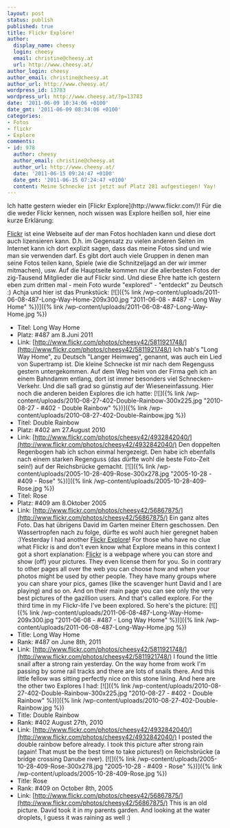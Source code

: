 ```yaml
---
layout: post
status: publish
published: true
title: Flickr Explore!
author:
  display_name: cheesy
  login: cheesy
  email: christine@cheesy.at
  url: http://www.cheesy.at/
author_login: cheesy
author_email: christine@cheesy.at
author_url: http://www.cheesy.at/
wordpress_id: 13783
wordpress_url: http://www.cheesy.at/?p=13783
date: '2011-06-09 10:34:06 +0100'
date_gmt: '2011-06-09 08:34:06 +0100'
categories:
- Fotos
- flickr
- Explore
comments:
- id: 978
  author: cheesy
  author_email: christine@cheesy.at
  author_url: http://www.cheesy.at/
  date: '2011-06-15 09:24:47 +0100'
  date_gmt: '2011-06-15 07:24:47 +0100'
  content: Meine Schnecke ist jetzt auf Platz 281 aufgestiegen! Yay!
---
```

<!--:de-->Ich hatte gestern wieder ein [Flickr Explore](http://www.flickr.com/)! Für die die weder Flickr kennen, noch wissen was Explore heißen soll, hier eine kurze Erklärung:
[Flickr](http://www.flickr.com/) ist eine Webseite auf der man Fotos hochladen kann und diese dort auch lizensieren kann. D.h. im Gegensatz zu vielen anderen Seiten im Internet kann ich dort explizit sagen, dass das meine Fotos sind und wie man sie verwenden darf. Es gibt dort auch viele Gruppen in denen man seine Fotos teilen kann, Spiele (wie die Schnitzeljagd an der wir immer mitmachen), usw. Auf die Hauptseite kommen nur die allerbesten Fotos der zig-Tausend Mitglieder die auf Flickr sind. Und diese Ehre hatte ich gestern eben zum dritten mal - mein Foto wurde "explored" - "entdeckt" zu Deutsch :) Achja und hier ist das Prunkstück:
[![]({% link /wp-content/uploads/2011-06-08-487-Long-Way-Home-209x300.jpg "2011-06-08 - #487 - Long Way Home" %})]({% link /wp-content/uploads/2011-06-08-487-Long-Way-Home.jpg %})
- Titel: Long Way Home
- Platz: #487 am 8.Juni 2011
- Link: [http://www.flickr.com/photos/cheesy42/5811921748/](http://www.flickr.com/photos/cheesy42/5811921748/)
Ich hab's "Long Way Home", zu Deutsch "Langer Heimweg", genannt, was auch ein Lied von Supertramp ist. Die kleine Schnecke ist mir nach dem Regenguss gestern untergekommen. Auf dem Weg heim von der Firma geh ich an einem Bahndamm entlang, dort ist immer besonders viel Schnecken-Verkehr. Und die saß grad so günstig auf der Wieseneinfassung.
Hier noch die anderen beiden Explores die ich hatte:
[![]({% link /wp-content/uploads/2010-08-27-402-Double-Rainbow-300x225.jpg "2010-08-27 - #402 - Double Rainbow" %})]({% link /wp-content/uploads/2010-08-27-402-Double-Rainbow.jpg %})
- Titel: Double Rainbow
- Platz: #402 am 27.August 2010
- Link: [http://www.flickr.com/photos/cheesy42/4932842040/](http://www.flickr.com/photos/cheesy42/4932842040/)
Den doppelten Regenbogen hab ich schon einmal hergezeigt. Den habe ich ebenfalls nach einem starken Regenguss (das dürfte wohl die beste Foto-Zeit sein!) auf der Reichsbrücke gemacht.
[![]({% link /wp-content/uploads/2005-10-28-409-Rose-300x278.jpg "2005-10-28 - #409 - Rose" %})]({% link /wp-content/uploads/2005-10-28-409-Rose.jpg %})
- Titel: Rose
- Platz: #409 am 8.Oktober 2005
- Link: [http://www.flickr.com/photos/cheesy42/56867875/](http://www.flickr.com/photos/cheesy42/56867875/)
Ein ganz altes Foto. Das hat übrigens David im Garten meiner Eltern geschossen. Den Wassertropfen nach zu folge, dürfte es wohl auch hier geregnet haben :)<!--:--><!--:en-->Yesterday I had another [Flickr Explore](http://www.flickr.com/)! For those who have no clue what Flickr is and don't even know what Explore means in this context I got a short explanation:
[Flickr](http://www.flickr.com/) is a webpage where you can store and show (off) your pictures. They even license them for you. So in contrary to other pages all over the web you can choose how and when your photos might be used by other people. They have many groups where you can share your pics, games (like the scavenger hunt David and I are playing) and so on. And on their main page you can see only the very best pictures of the gazillion users. And that's called explore. For the third time in my Flickr-life I've been explored. So here's the picture:
[![]({% link /wp-content/uploads/2011-06-08-487-Long-Way-Home-209x300.jpg "2011-06-08 - #487 - Long Way Home" %})]({% link /wp-content/uploads/2011-06-08-487-Long-Way-Home.jpg %})
- Title: Long Way Home
- Rank: #487 on June 8th, 2011
- Link: [http://www.flickr.com/photos/cheesy42/5811921748/](http://www.flickr.com/photos/cheesy42/5811921748/)
I found the little snail after a strong rain yesterday. On the way home from work I'm passing by some rail tracks and there are lots of snails there. And this little fellow was sitting perfectly nice on this stone lining.
And here are the other two Explores I had:
[![]({% link /wp-content/uploads/2010-08-27-402-Double-Rainbow-300x225.jpg "2010-08-27 - #402 - Double Rainbow" %})]({% link /wp-content/uploads/2010-08-27-402-Double-Rainbow.jpg %})
- Title: Double Rainbow
- Rank: #402 August 27th, 2010
- Link: [http://www.flickr.com/photos/cheesy42/4932842040/](http://www.flickr.com/photos/cheesy42/4932842040/)
I posted the double rainbow before already. I took this picture after strong rain (again! That must be the best time to take pictures!) on Reichsbrücke (a bridge crossing Danube river).
[![]({% link /wp-content/uploads/2005-10-28-409-Rose-300x278.jpg "2005-10-28 - #409 - Rose" %})]({% link /wp-content/uploads/2005-10-28-409-Rose.jpg %})
- Title: Rose
- Rank: #409 on October 8th, 2005
- Link: [http://www.flickr.com/photos/cheesy42/56867875/](http://www.flickr.com/photos/cheesy42/56867875/)
This is an old picture. David took it in my parents garden. And looking at the water droplets, I guess it was raining as well :)<!--:-->
